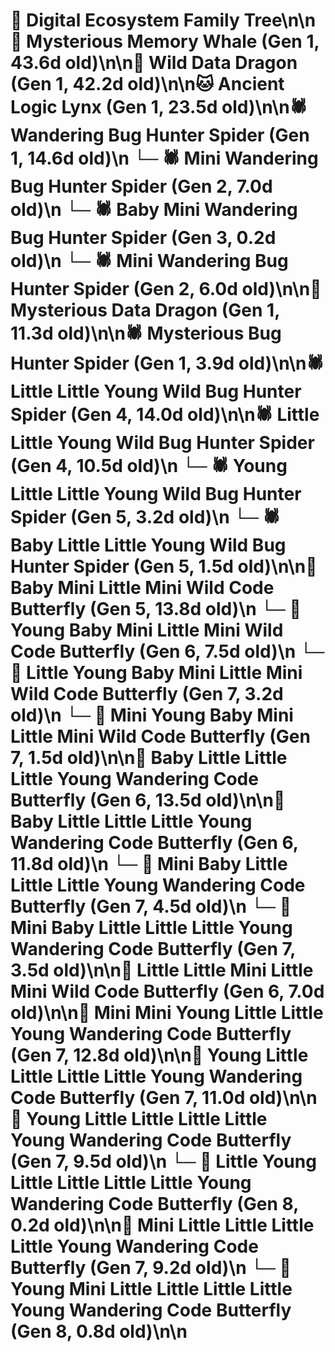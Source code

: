 # 🌳 Digital Ecosystem Family Tree\n\n🐋 Mysterious Memory Whale (Gen 1, 43.6d old)\n\n🐉 Wild Data Dragon (Gen 1, 42.2d old)\n\n🐱 Ancient Logic Lynx (Gen 1, 23.5d old)\n\n🕷️ Wandering Bug Hunter Spider (Gen 1, 14.6d old)\n  └─ 🕷️ Mini Wandering Bug Hunter Spider (Gen 2, 7.0d old)\n    └─ 🕷️ Baby Mini Wandering Bug Hunter Spider (Gen 3, 0.2d old)\n  └─ 🕷️ Mini Wandering Bug Hunter Spider (Gen 2, 6.0d old)\n\n🐉 Mysterious Data Dragon (Gen 1, 11.3d old)\n\n🕷️ Mysterious Bug Hunter Spider (Gen 1, 3.9d old)\n\n🕷️ Little Little Young Wild Bug Hunter Spider (Gen 4, 14.0d old)\n\n🕷️ Little Little Young Wild Bug Hunter Spider (Gen 4, 10.5d old)\n  └─ 🕷️ Young Little Little Young Wild Bug Hunter Spider (Gen 5, 3.2d old)\n  └─ 🕷️ Baby Little Little Young Wild Bug Hunter Spider (Gen 5, 1.5d old)\n\n🦋 Baby Mini Little Mini Wild Code Butterfly (Gen 5, 13.8d old)\n  └─ 🦋 Young Baby Mini Little Mini Wild Code Butterfly (Gen 6, 7.5d old)\n    └─ 🦋 Little Young Baby Mini Little Mini Wild Code Butterfly (Gen 7, 3.2d old)\n    └─ 🦋 Mini Young Baby Mini Little Mini Wild Code Butterfly (Gen 7, 1.5d old)\n\n🦋 Baby Little Little Little Young Wandering Code Butterfly (Gen 6, 13.5d old)\n\n🦋 Baby Little Little Little Young Wandering Code Butterfly (Gen 6, 11.8d old)\n  └─ 🦋 Mini Baby Little Little Little Young Wandering Code Butterfly (Gen 7, 4.5d old)\n  └─ 🦋 Mini Baby Little Little Little Young Wandering Code Butterfly (Gen 7, 3.5d old)\n\n🦋 Little Little Mini Little Mini Wild Code Butterfly (Gen 6, 7.0d old)\n\n🦋 Mini Mini Young Little Little Young Wandering Code Butterfly (Gen 7, 12.8d old)\n\n🦋 Young Little Little Little Little Young Wandering Code Butterfly (Gen 7, 11.0d old)\n\n🦋 Young Little Little Little Little Young Wandering Code Butterfly (Gen 7, 9.5d old)\n  └─ 🦋 Little Young Little Little Little Little Young Wandering Code Butterfly (Gen 8, 0.2d old)\n\n🦋 Mini Little Little Little Little Young Wandering Code Butterfly (Gen 7, 9.2d old)\n  └─ 🦋 Young Mini Little Little Little Little Young Wandering Code Butterfly (Gen 8, 0.8d old)\n\n